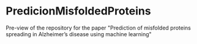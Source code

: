 # PredicionMisfoldedProteins
Pre-view of the repository for the paper "Prediction of misfolded proteins spreading in Alzheimer’s disease using machine learning"
